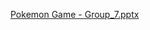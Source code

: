 [Pokemon Game - Group_7.pptx](https://github.com/Ina147/Pok-mon-game/files/15335550/Pokemon.Game.-.Group_7.pptx)
